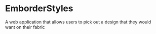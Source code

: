 # EmborderStyles
A web application that allows users to pick out a design that they would want on their fabric
